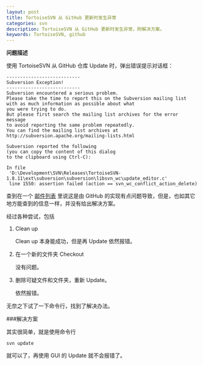```yaml
---
layout: post
title: TortoiseSVN 从 GitHub 更新时发生异常
categories: svn
description: TortoiseSVN 从 GitHub 更新时发生异常，附解决方案。
keywords: TortoiseSVN, github
---
```


**问题描述**

使用 TortoiseSVN 从 GitHub 仓库 Update 时，弹出错误提示对话框：

```
---------------------------
Subversion Exception!
---------------------------
Subversion encountered a serious problem.
Please take the time to report this on the Subversion mailing list
with as much information as possible about what
you were trying to do.
But please first search the mailing list archives for the error message
to avoid reporting the same problem repeatedly.
You can find the mailing list archives at
http://subversion.apache.org/mailing-lists.html

Subversion reported the following
(you can copy the content of this dialog
to the clipboard using Ctrl-C):

In file
 'D:\Development\SVN\Releases\TortoiseSVN-1.8.11\ext\subversion\subversion\libsvn_wc\update_editor.c'
 line 1550: assertion failed (action == svn_wc_conflict_action_delete)
```

查到在一个 [邮件列表](http://mail-archives.apache.org/mod_mbox/subversion-users/201503.mbox/%3C076701d05e91$234ef3b0$69ecdb10$@qqmail.nl%3E) 里说这是由 GitHub 的实现有点问题导致，但是，也如其它地方能查到的信息一样，并没有给出解决方案。

经过各种尝试，包括

1. Clean up

    Clean up 本身能成功，但是再 Update 依然报错。
   
2. 在一个新的文件夹 Checkout

    没有问题。

3. 删除可疑文件和文件夹，重新 Update。

    依然报错。
   
无奈之下试了一下命令行，找到了解决办法。

###解决方案

其实很简单，就是使用命令行

```
svn update
```

就可以了，再使用 GUI 的 Update 就不会报错了。
